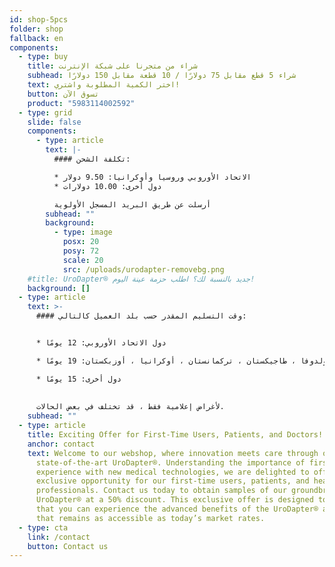 ```yaml
---
id: shop-5pcs
folder: shop
fallback: en
components:
  - type: buy
    title: شراء من متجرنا على شبكة الإنترنت
    subhead: شراء 5 قطع مقابل 75 دولارًا / 10 قطعة مقابل 150 دولارًا
    text: اختر الكمية المطلوبة واشتري!
    button: تسوق الآن
    product: "5983114002592"
  - type: grid
    slide: false
    components:
      - type: article
        text: |-
          #### تكلفة الشحن:

          * الاتحاد الأوروبي وروسيا وأوكرانيا: 9.50 دولار
          * دول أخرى: 10.00 دولارات

          أرسلت عن طريق البريد المسجل الأولوية
        subhead: ""
        background:
          - type: image
            posx: 20
            posy: 72
            scale: 20
            src: /uploads/urodapter-removebg.png
    #title: UroDapter® جديد بالنسبة لك؟ اطلب حزمة عينة اليوم!
    background: []
  - type: article
    text: >-
      #### وقت التسليم المقدر حسب بلد العميل كالتالي:


      * دول الاتحاد الأوروبي: 12 يومًا

      * روسيا ، أرمينيا ، أذربيجان ، جورجيا ، كازاخستان ، قيرغيزستان ، مولدوفا ، طاجيكستان ، تركمانستان ، أوكرانيا ، أوزبكستان: 19 يومًا

      * دول أخرى: 15 يومًا
    
    
      لأغراض إعلامية فقط ، قد تختلف في بعض الحالات.
    subhead: ""
  - type: article
    title: Exciting Offer for First-Time Users, Patients, and Doctors!
    anchor: contact
    text: Welcome to our webshop, where innovation meets care through our
      state-of-the-art UroDapter®. Understanding the importance of firsthand
      experience with new medical technologies, we are delighted to offer an
      exclusive opportunity for our first-time users, patients, and healthcare
      professionals. Contact us today to obtain samples of our groundbreaking
      UroDapter® at a 50% discount. This exclusive offer is designed to ensure
      that you can experience the advanced benefits of the UroDapter® at a cost
      that remains as accessible as today’s market rates.
  - type: cta
    link: /contact
    button: Contact us
---
```

